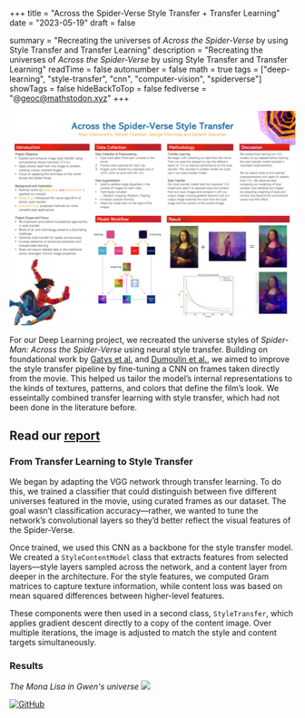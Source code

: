 +++
title = "Across the Spider-Verse Style Transfer + Transfer Learning"
date = "2023-05-19"
draft = false

summary = "Recreating the universes of *Across the Spider-Verse* by using Style Transfer and Transfer Learning"
description = "Recreating the universes of *Across the Spider-Verse* by using Style Transfer and Transfer Learning"
readTime = false
autonumber = false
math = true
tags = ["deep-learning", "style-transfer", "cnn", "computer-vision", "spiderverse"]
showTags = false
hideBackToTop = false
fediverse = "@geoc@mathstodon.xyz"
+++

![poster](poster.png)

For our Deep Learning project, we recreated the universe styles of *Spider-Man: Across the Spider-Verse* using neural style transfer. Building on foundational work by [Gatys et al.](https://arxiv.org/abs/1508.06576) and [Dumoulin et al.](https://arxiv.org/abs/1610.07629), we aimed to improve the style transfer pipeline by fine-tuning a CNN on frames taken directly from the movie. This helped us tailor the model’s internal representations to the kinds of textures, patterns, and colors that define the film’s look. We esseintally combined transfer learning with style transfer, which had not been  done in the literature before.

<h2> Read our <a href="./../Across_The_Spider_Verse_Style_Transfer.pdf">report</a> </h2>

### From Transfer Learning to Style Transfer

We began by adapting the VGG network through transfer learning. To do this, we trained a classifier that could distinguish between five different universes featured in the movie, using curated frames as our dataset. The goal wasn’t classification accuracy—rather, we wanted to tune the network’s convolutional layers so they’d better reflect the visual features of the Spider-Verse.

Once trained, we used this CNN as a backbone for the style transfer model. We created a `StyleContentModel` class that extracts features from selected layers—style layers sampled across the network, and a content layer from deeper in the architecture. For the style features, we computed Gram matrices to capture texture information, while content loss was based on mean squared differences between higher-level features.

These components were then used in a second class, `StyleTransfer`, which applies gradient descent directly to a copy of the content image. Over multiple iterations, the image is adjusted to match the style and content targets simultaneously.

### Results
*The Mona Lisa in Gwen's universe*
[![](training_1715365977.gif)](https://youtu.be/XiqN3pOIVIw)

[![GitHub](https://img.shields.io/badge/GitHub-%23121011.svg?logo=github&logoColor=white)](https://github.com/AzureCoral/Spider-Verse-Style-Transfer)